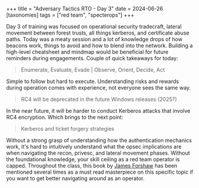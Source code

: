 +++
title = "Adversary Tactics RTO - Day 3"
date = 2024-06-26
[taxonomies]
tags = ["red team", "specterops"]
+++

Day 3 of training was focused on operational security tradecraft, lateral movement between forest trusts, all things kerberos, and certificate abuse paths. Today was a meaty session and a lot of knowledge drops of how beacons work, things to avoid and how to blend into the network. Building a high-level cheatsheet and mindmap would be beneficial for future reminders during engagements. Couple of quick takeaways for today:

> Enumerate, Evaluate, Evade | Observe, Orient, Decide, Act

Simple to follow but hard to execute. Understanding risks and rewards during operation comes with experience, not everyone sees the same way.

> RC4 will be deprecated in the future Windows releases (2025?)

In the near future, it will be harder to conduct Kerberos attacks that involve RC4 encryption. Which brings to the next point:

> Kerberos and ticket forgery strategies

Without a strong grasp of understanding how the authentication mechanics work, it's hard to intuitively understand what the opsec implications are when navigating the recon, privesc, and lateral movement phases. Without the foundational knowledge, your skill ceiling as a red team operator is capped. Throughout the class, this book by [James Forshaw](https://a.co/d/0dXUT5sh) has been mentioned several times as a must read masterpiece on this specific topic if you want to get better navigating around as an operator.